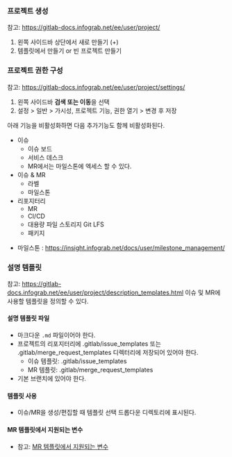 ### 프로젝트 생성
참고: https://gitlab-docs.infograb.net/ee/user/project/
1. 왼쪽 사이드바 상단에서 새로 만들기 (+)
2. 템플릿에서 만들기 or 빈 프로젝트 만들기

### 프로젝트 권한 구성 
참고: https://gitlab-docs.infograb.net/ee/user/project/settings/
1. 왼쪽 사이드바 **검색 또는 이동**을 선택
2. 설정 > 일반 > 가시성, 프로젝트 기능, 권한 열기 > 변경 후 저장

아래 기능을 비활성화하면 다음 추가기능도 함께 비활성화된다. 
- 이슈
    - 이슈 보드
    - 서비스 데스크
    - MR에서는 마일스톤에 엑세스 할 수 있다.
- 이슈 & MR
    - 라벨
    - 마일스톤
- 리포지터리
    - MR
    - CI/CD
    - 대용량 파일 스토리지 Git LFS
    - 패키지  

* 마일스톤 : https://insight.infograb.net/docs/user/milestone_management/

### 설명 템플릿
참고: https://gitlab-docs.infograb.net/ee/user/project/description_templates.html
이슈 및 MR에 사용할 템플릿을 정의할 수 있다. 
#### 설명 템플릿 파일
- 마크다운 `.md` 파일이어야 한다.
- 프로젝트의 리포지터리에 .gitlab/issue_templates 또는 .gitlab/merge_request_templates 디렉터리에 저장되어 있어야 한다.
    - 이슈 템플릿: .gitlab/issue_templates
    - MR 템플릿: .gitlab/merge_request_templates
- 기본 브랜치에 있어야 한다.
#### 템플릿 사용
- 이슈/MR을 생성/편집할 때 템플릿 선택 드롭다운 디렉토리에 표시된다.
#### MR 템플릿에서 지원되는 변수 
- 참고: [MR 템플릿에서 지원되는 변수](https://gitlab-docs.infograb.net/ee/user/project/description_templates.html#merge-request-%ED%85%9C%ED%94%8C%EB%A6%BF%EC%97%90%EC%84%9C-%EC%A7%80%EC%9B%90%EB%90%98%EB%8A%94-%EB%B3%80%EC%88%98)

